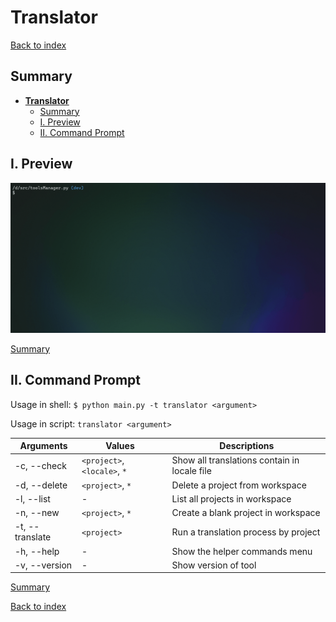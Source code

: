 # **Translator**

[Back to index](../README.md)

## Summary

- [**Translator**](#translator)
  - [Summary](#summary)
  - [I. Preview](#i-preview)
  - [II. Command Prompt](#ii-command-prompt)

## I. Preview

![preview](previews/translator.gif)

[Summary](#summary)

## II. Command Prompt

Usage in shell: `$ python main.py -t translator <argument>`

Usage in script: `translator <argument>`

| Arguments       | Values ​ ​                     | Descriptions                                 |
| --------------- | ---------------------------- | -------------------------------------------- |
| -c, --check     | `<project>`, `<locale>`, `*` | Show all translations contain in locale file |
| -d, --delete    | `<project>`, `*`             | Delete a project from workspace              |
| -l, --list      | -                            | List all projects in workspace               |
| -n, --new       | `<project>`, `*`             | Create a blank project in workspace          |
| -t, --translate | `<project>`                  | Run a translation process by project         |
| -h, --help      | -                            | Show the helper commands menu                |
| -v, --version   | -                            | Show version of tool                         |

[Summary](#summary)

[Back to index](../README.md)
